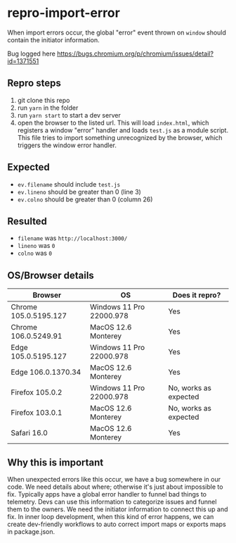 # repro-import-error

When import errors occur, the global "error" event thrown on `window` should contain the initiator information.

Bug logged here
https://bugs.chromium.org/p/chromium/issues/detail?id=1371551

## Repro steps

1. git clone this repo
2. run `yarn` in the folder
3. run `yarn start` to start a dev server
4. open the browser to the listed url. This will load `index.html`, which registers a window "error" handler and loads `test.js` as a module script. This file tries to import something unrecognized by the browser, which triggers the window error handler.

## Expected

* `ev.filename` should include `test.js`
* `ev.lineno` should be greater than 0 (line 3)
* `ev.colno` should be greater than 0 (column 26)

## Resulted

* `filename` was `http://localhost:3000/`
* `lineno` was `0`
* `colno` was `0`

## OS/Browser details

|  Browser | OS | Does it repro? |
|-|-|-|
| Chrome 105.0.5195.127 | Windows 11 Pro 22000.978 | Yes |
| Chrome 106.0.5249.91 | MacOS 12.6 Monterey |Yes |
| Edge 105.0.5195.127 | Windows 11 Pro 22000.978 | Yes |
| Edge 106.0.1370.34 | MacOS 12.6 Monterey |Yes |
| Firefox 105.0.2 | Windows 11 Pro 22000.978 | No, works as expected |
| Firefox 103.0.1 | MacOS 12.6 Monterey |No, works as expected |
| Safari 16.0 | MacOS 12.6 Monterey | Yes |

## Why this is important

When unexpected errors like this occur, we have a bug somewhere in our code. We need details about where; otherwise it's just about impossible to fix. Typically apps have a global error handler to funnel bad things to telemetry. Devs can use this information to categorize issues and funnel them to the owners. We need the initiator information to connect this up and fix. In inner loop development, when this kind of error happens, we can create dev-friendly workflows to auto correct import maps or exports maps in package.json.
